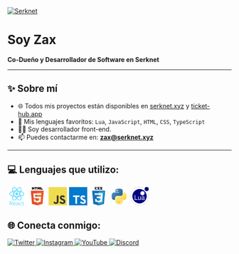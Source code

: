[![Serknet](https://r2.fivemanage.com/f6UgsuPuvM777m0UMQiq6/image(29).png)](https://serknet.xyz/)

# Soy Zax

**Co-Dueño y Desarrollador de Software en Serknet**

---

## ✨ Sobre mí

- 🌐 Todos mis proyectos están disponibles en [serknet.xyz](https://serknet.xyz) y [ticket-hub.app](https://ticket-hub.app/)
- 💬 Mis lenguajes favoritos: `Lua`, `JavaScript`, `HTML`, `CSS`, `TypeScript`
- 🧑‍💻 Soy desarrollador front-end.
- 📫 Puedes contactarme en: **zax@serknet.xyz**

---

## 💻 Lenguajes que utilizo:

<p align="left">
  <img src="https://raw.githubusercontent.com/devicons/devicon/master/icons/react/react-original-wordmark.svg" alt="React" width="42" height="42"/>
  <img src="https://raw.githubusercontent.com/devicons/devicon/master/icons/html5/html5-original-wordmark.svg" alt="HTML5" width="42" height="42"/>
  <img src="https://raw.githubusercontent.com/devicons/devicon/master/icons/javascript/javascript-original.svg" alt="JavaScript" width="42" height="42"/>
  <img src="https://raw.githubusercontent.com/devicons/devicon/master/icons/typescript/typescript-original.svg" alt="TypeScript" width="42" height="42"/>
  <img src="https://raw.githubusercontent.com/devicons/devicon/master/icons/css3/css3-original-wordmark.svg" alt="CSS3" width="42" height="42"/>
  <img src="https://raw.githubusercontent.com/devicons/devicon/master/icons/python/python-original.svg" alt="Python" width="42" height="42"/>
  <img src="https://raw.githubusercontent.com/devicons/devicon/master/icons/lua/lua-original.svg" alt="Lua" width="42" height="42"/>
</p>

## 🌐 Conecta conmigo:

<p align="left">
  <a href="https://twitter.com/serknetpr" target="_blank">
    <img src="https://img.shields.io/badge/Twitter-1DA1F2?style=for-the-badge&logo=twitter&logoColor=white" alt="Twitter"/>
  </a>
  <a href="https://www.instagram.com/vxyxrill" target="_blank">
    <img src="https://img.shields.io/badge/Instagram-E4405F?style=for-the-badge&logo=instagram&logoColor=white" alt="Instagram"/>
  </a>
  <a href="https://www.youtube.com/@serknet" target="_blank">
    <img src="https://img.shields.io/badge/YouTube-FF0000?style=for-the-badge&logo=youtube&logoColor=white" alt="YouTube"/>
  </a>
  <a href="https://discord.gg/serknet" target="_blank">
    <img src="https://img.shields.io/badge/Discord-5865F2?style=for-the-badge&logo=discord&logoColor=white" alt="Discord"/>
  </a>
</p>

